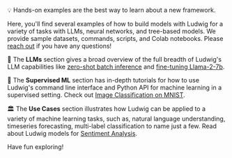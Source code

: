 💡 Hands-on examples are the best way to learn about a new framework.

Here, you'll find several examples of how to build models with Ludwig for a variety of tasks with LLMs, neural networks, and tree-based models. We provide sample datasets, commands, scripts, and Colab notebooks. Please [reach out](https://join.slack.com/t/ludwig-ai/shared_invite/zt-mrxo87w6-DlX5~73T2B4v_g6jj0pJcQ) if you have any questions!

💬 The **LLMs** section gives a broad overview of the full breadth of Ludwig's LLM capabilities like [zero-shot batch inference](/examples/llms/llm_zero_shot_text_generation/) and [fine-tuning Llama-2-7b](/examples/llms/llm_finetuning/).

🎯 The **Supervised ML** section has in-depth tutorials for how to use Ludwig's command line interface and Python API for machine learning in a supervised setting. Check out [Image Classification on MNIST](/examples/mnist/).

🏛️ The **Use Cases** section illustrates how Ludwig can be applied to a variety of machine learning tasks, such as, natural language understanding, timeseries forecasting, multi-label classification to name just a few. Read about Ludwig models for [Sentiment Analysis]().

Have fun exploring!
